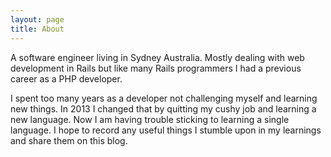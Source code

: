 ```yaml
---
layout: page
title: About
---
```


A software engineer living in Sydney Australia. Mostly dealing with web development in Rails but like many Rails programmers I had a previous career as a PHP developer.

I spent too many years as a developer not challenging myself and learning new things. In 2013 I changed that by quitting my cushy job and learning a new language. Now I am having trouble sticking to learning a single language. I hope to record any useful things I stumble upon in my learnings and share them on this blog.
